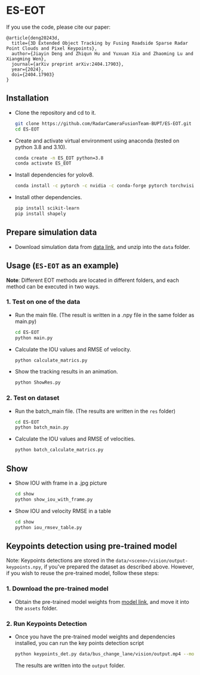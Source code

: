 # ES-EOT

If you use the code, please cite our paper:

```text
@article{deng20243d,
  title={3D Extended Object Tracking by Fusing Roadside Sparse Radar Point Clouds and Pixel Keypoints},
  author={Jiayin Deng and Zhiqun Hu and Yuxuan Xia and Zhaoming Lu and Xiangming Wen},
  journal={arXiv preprint arXiv:2404.17903},
  year={2024},
  doi={2404.17903}
}
```

## Installation

* Clone the repository and cd to it.

    ```bash
    git clone https://github.com/RadarCameraFusionTeam-BUPT/ES-EOT.git
    cd ES-EOT
    ```

* Create and activate virtual environment using anaconda (tested on python 3.8 and 3.10).

    ```bash
    conda create -n ES_EOT python=3.8
    conda activate ES_EOT
    ```

* Install dependencies for yolov8.

    ```bash
    conda install -c pytorch -c nvidia -c conda-forge pytorch torchvision pytorch-cuda=11.8 ultralytics
    ```

* Install other dependencies.

    ```bash
    pip install scikit-learn
    pip install shapely
    ```

## Prepare simulation data

* Download simulation data from [data link](https://drive.google.com/file/d/1vYbKewCbCrHDxhkEiPgm3cb5P3yPoCR9/view?usp=drive_link), and unzip into the `data` folder.

## Usage (`ES-EOT` as an example)

**Note**: Different EOT methods are located in different folders, and each method can be executed in two ways.

### 1. Test on one of the data

* Run the main file. (The result is written in a .npy file in the same folder as main.py)

    ```bash
    cd ES-EOT
    python main.py
    ```

* Calculate the IOU values and RMSE of velocity.

    ```bash
    python calculate_matrics.py
    ```

* Show the tracking results in an animation.

    ```bash
    python ShowRes.py
    ```

### 2. Test on dataset

* Run the batch_main file. (The results are written in the `res` folder)

    ```bash
    cd ES-EOT
    python batch_main.py
    ```

* Calculate the IOU values and RMSE of velocities.

    ```bash
    python batch_calculate_matrics.py
    ```

## Show

* Show IOU with frame in a .jpg picture

    ```bash
    cd show
    python show_iou_with_frame.py
    ```

* Show IOU and velocity RMSE in a table

    ```bash
    cd show
    python iou_rmsev_table.py
    ```

## Keypoints detection using pre-trained model

Note: Keypoints detections are stored in the `data/<scene>/vision/output-keypoints.npy`, if you've prepared the dataset as described above. However, if you wish to reuse the pre-trained model, follow these steps:

### 1. Download the pre-trained model

* Obtain the pre-trained model weights from [model link](https://drive.google.com/file/d/1vnJbfMzvKxIPGX49Lkmc9Tlr9XrGiv-I/view?usp=drive_link), and move it into the `assets` folder.

### 2. Run Keypoints Detection

* Once you have the pre-trained model weights and dependencies installed, you can run the key points detection script

    ```bash
    python keypoints_det.py data/bus_change_lane/vision/output.mp4 --model assets/best.pt --render
    ```

    The results are written into the `output` folder.
